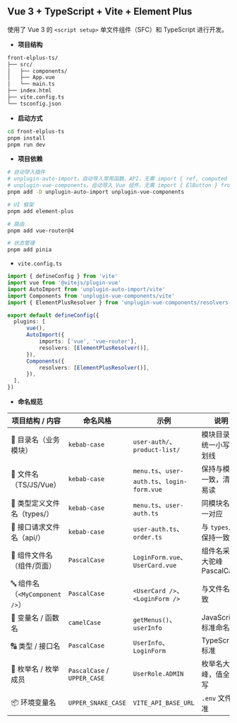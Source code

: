 
## Vue 3 + TypeScript + Vite + Element Plus

使用了 Vue 3 的 `<script setup>` 单文件组件（SFC）和 TypeScript 进行开发。
- **项目结构**
```markdown
front-elplus-ts/
├── src/
│   ├── components/
│   ├── App.vue
│   └── main.ts
├── index.html
├── vite.config.ts
└── tsconfig.json
```


- **启动方式**
```bash
cd front-elplus-ts
pnpm install
pnpm run dev
```

- **项目依赖**
```bash
# 自动导入插件
# unplugin-auto-import，自动导入常用函数、API，无需 import { ref, computed } from 'vue'
# unplugin-vue-components，自动导入 Vue 组件，无需 import { ElButton } from 'element-plus'
pnpm add -D unplugin-auto-import unplugin-vue-components

# UI 框架
pnpm add element-plus

# 路由
pnpm add vue-router@4

# 状态管理
pnpm add pinia
```

- `vite.config.ts`
```Typescript
import { defineConfig } from 'vite'
import vue from '@vitejs/plugin-vue'
import AutoImport from 'unplugin-auto-import/vite'
import Components from 'unplugin-vue-components/vite'
import { ElementPlusResolver } from 'unplugin-vue-components/resolvers'

export default defineConfig({
  plugins: [
      vue(),
      AutoImport({
          imports: ['vue', 'vue-router'],
          resolvers: [ElementPlusResolver()],
      }),
      Components({
          resolvers: [ElementPlusResolver()],
      }),
  ],
})
```

- **命名规范**

| 项目结构 / 内容                 | 命名风格                        | 示例                                        | 说明                  |
| ------------------------- | --------------------------- | ----------------------------------------- | ------------------- |
| 📁 目录名（业务模块）              | `kebab-case`                | `user-auth/`、`product-list/`              | 模块目录，统一小写中划线        |
| 📄 文件名（TS/JS/Vue）         | `kebab-case`                | `menu.ts`、`user-auth.ts`、`login-form.vue` | 保持与模块一致，清晰易读        |
| 📄 类型定义文件名（types/）        | `kebab-case`                | `menu.ts`、`user-auth.ts`                  | 同模块名一一对应            |
| 📄 接口请求文件名（api/）          | `kebab-case`                | `user-auth.ts`、`order.ts`                 | 与 `types/` 保持一致     |
| 📄 组件文件名（组件/页面）           | `PascalCase`                | `LoginForm.vue`、`UserCard.vue`            | 组件名采用大驼峰 PascalCase |
| 🔤 组件名（`<MyComponent />`） | `PascalCase`                | `<UserCard />`、`<LoginForm />`            | 与文件名一致              |
| 🧩 变量名 / 函数名              | `camelCase`                 | `getMenus()`、`userInfo`                   | JavaScript 标准命名     |
| 🔠 类型 / 接口名               | `PascalCase`                | `UserInfo`、`LoginForm`                    | TypeScript 标准       |
| 🧪 枚举名 / 枚举成员             | `PascalCase` / `UPPER_CASE` | `UserRole.ADMIN`                          | 枚举名大驼峰，值全大写         |
| 📦 环境变量名                  | `UPPER_SNAKE_CASE`          | `VITE_API_BASE_URL`                       | `.env` 文件标准         |

